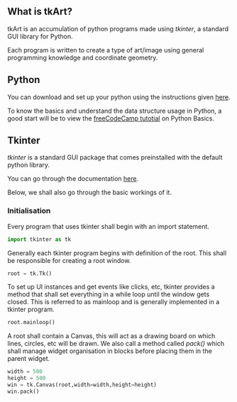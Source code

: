 ## What is tkArt?
tkArt is an accumulation of python programs made using _tkinter_, a standard GUI library for Python.

Each program is written to create a type of art/image using general programming knowledge and coordinate geometry.

## Python
You can download and set up your python using the instructions given [here](https://wiki.python.org/moin/BeginnersGuide/Download).

To know the basics and understand the data structure usage in Python, a good start will be to view the [freeCodeCamp tutotial](https://www.youtube.com/watch?v=rfscVS0vtbw) on Python Basics.

## Tkinter
_tkinter_ is a standard GUI package that comes preinstalled with the default python library.

You can go through the documentation [here](https://docs.python.org/3/library/tkinter.html).

Below, we shall also go through the basic workings of it.

### Initialisation
Every program that uses tkinter shall begin with an import statement.
```python
import tkinter as tk
```

Generally each tkinter program begins with definition of the root. This shall be responsible for creating a root window.

```python
root = tk.Tk()
```

To set up UI instances and get events like clicks, etc, tkinter provides a method that shall set everything in a while loop until the window gets closed. This is referred to as mainloop and is generally implemented in a tkinter program.

```python
root.mainloop()
```

A root shall contain a Canvas, this will act as a drawing board on which lines, circles, etc will be drawn.
We also call a method called _pack()_ which shall manage widget organisation in blocks before placing them in the parent widget.

```python
width = 500
height = 500
win = tk.Canvas(root,width=width,height=height)
win.pack()
```

